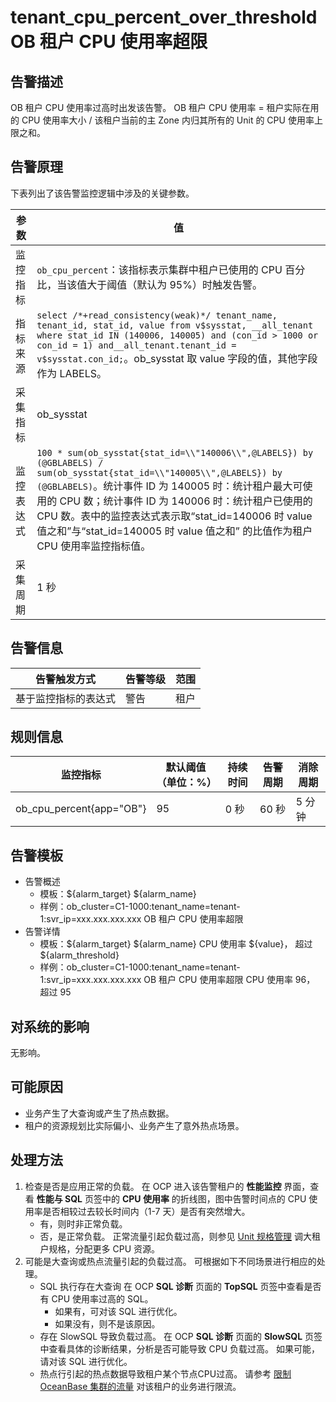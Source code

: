 # tenant_cpu_percent_over_threshold OB 租户 CPU 使用率超限

## 告警描述

OB 租户 CPU 使用率过高时出发该告警。
OB 租户 CPU 使用率 = 租户实际在用的 CPU 使用率大小 / 该租户当前的主 Zone 内归其所有的 Unit 的 CPU 使用率上限之和。

## 告警原理

下表列出了该告警监控逻辑中涉及的关键参数。

| **参数** | **值** |
| --- | --- |
| 监控指标 | `ob_cpu_percent`：该指标表示集群中租户已使用的 CPU 百分比，当该值大于阈值（默认为 95%）时触发告警。 |
| 指标来源 | `select /*+read_consistency(weak)*/ tenant_name, tenant_id, stat_id, value from v$sysstat, __all_tenant where stat_id IN (140006, 140005) and (con_id > 1000 or con_id = 1) and__all_tenant.tenant_id = v$sysstat.con_id;`。ob_sysstat 取 value 字段的值，其他字段作为 LABELS。 |
| 采集指标 | ob_sysstat |
| 监控表达式 | `100 * sum(ob_sysstat{stat_id=\\"140006\\",@LABELS}) by (@GBLABELS) / sum(ob_sysstat{stat_id=\\"140005\\",@LABELS}) by (@GBLABELS)`。统计事件 ID 为 140005 时：统计租户最大可使用的 CPU 数；统计事件 ID 为 140006 时：统计租户已使用的 CPU 数。表中的监控表达式表示取“stat_id=140006 时 value 值之和”与“stat_id=140005 时 value 值之和” 的比值作为租户 CPU 使用率监控指标值。 |
| 采集周期 | 1 秒 |

## 告警信息

| **告警触发方式** | **告警等级** | **范围** |
| --- | --- | --- |
| 基于监控指标的表达式 | 警告 | 租户 |

## 规则信息

| **监控指标** | **默认阈值（单位：%）** | **持续时间** | **告警周期** | **消除周期** |
| --- | --- | --- | --- | --- |
| ob_cpu_percent{app="OB"} | 95 | 0 秒 | 60 秒  | 5 分钟 |

## 告警模板

- 告警概述
  - 模板：\${alarm_target} ${alarm_name}
  - 样例：ob_cluster=C1-1000:tenant_name=tenant-1:svr_ip=xxx.xxx.xxx.xxx OB 租户 CPU 使用率超限
- 告警详情
  - 模板：\${alarm_target} \${alarm_name} CPU 使用率 \${value}， 超过 ${alarm_threshold}
  - 样例：ob_cluster=C1-1000:tenant_name=tenant-1:svr_ip=xxx.xxx.xxx.xxx OB 租户 CPU 使用率超限 CPU 使用率 96， 超过 95

## 对系统的影响

无影响。

## 可能原因

* 业务产生了大查询或产生了热点数据。
* 租户的资源规划比实际偏小、业务产生了意外热点场景。

## 处理方法

1. 检查是否是应用正常的负载。
   在 OCP 进入该告警租户的 **性能监控** 界面，查看 **性能与 SQL** 页签中的 **CPU 使用率** 的折线图，图中告警时间点的 CPU 使用率是否相较过去较长时间内（1-7 天）是否有突然增大。
   * 有，则时非正常负载。
   * 否，是正常负载。
  正常流量引起负载过高，则参见 [Unit 规格管理](../../3.ob-cloud-platform/5.manage-tenants/2.basic-tenant-operations/3.unit-specification-management.md) 调大租户规格，分配更多 CPU 资源。
1. 可能是大查询或热点流量引起的负载过高。
   可根据如下不同场景进行相应的处理。
   - SQL 执行存在大查询
  在 OCP  **SQL 诊断** 页面的 **TopSQL** 页签中查看是否有 CPU 使用率过高的 SQL。
     - 如果有，可对该 SQL 进行优化。
     - 如果没有，则不是该原因。
   - 存在 SlowSQL 导致负载过高。
    在 OCP  **SQL 诊断** 页面的 **SlowSQL** 页签中查看具体的诊断结果，分析是否可能导致 CPU 负载过高。
    如果可能，请对该 SQL 进行优化。
   - 热点行引起的热点数据导致租户某个节点CPU过高。
  请参考 [限制 OceanBase 集群的流量](../4.alarm-appendix/5.limit-the-inbound-traffic-of-the-oceanbase-cluster.md) 对该租户的业务进行限流。
